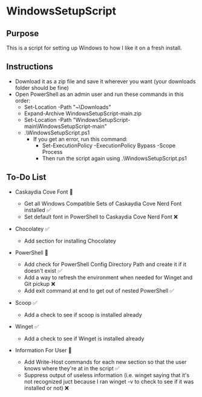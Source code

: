 # WindowsSetupScript

## Purpose

This is a script for setting up Windows to how I like it on a fresh install.

## Instructions

- Download it as a zip file and save it wherever you want (your downloads folder should be fine)
- Open PowerShell as an admin user and run these commands in this order:
  - Set-Location -Path "~\Downloads"
  - Expand-Archive WindowsSetupScript-main.zip
  - Set-Location -Path "WindowsSetupScript-main\WindowsSetupScript-main"
  - .\WindowsSetupScript.ps1
    - If you get an error, run this command:
      - Set-ExecutionPolicy -ExecutionPolicy Bypass -Scope Process
      - Then run the script again using .\WindowsSetupScript.ps1

## To-Do List

- Caskaydia Cove Font :construction:

  - Get all Windows Compatible Sets of Caskaydia Cove Nerd Font installed :white_check_mark:
  - Set default font in PowerShell to Caskaydia Cove Nerd Font :x:

- Chocolatey :white_check_mark:

  - Add section for installing Chocolatey

- PowerShell :construction:

  - Add check for PowerShell Config Directory Path and create it if it doesn't exist :white_check_mark:
  - Add a way to refresh the environment when needed for Winget and Git pickup :x:
  - Add exit command at end to get out of nested PowerShell :white_check_mark:

- Scoop :white_check_mark:

  - Add a check to see if scoop is installed already

- Winget :white_check_mark:

  - Add a check to see if Winget is installed already

- Information For User :construction:

  - Add Write-Host commands for each new section so that the user knows where they're at in the script :white_check_mark:
  - Suppress output of useless information (i.e. winget saying that it's not recognized juct because I ran winget -v to check to see if it was installed or not) :x:
